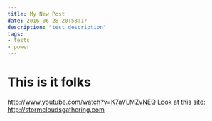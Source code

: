 ```yaml
---
title: My New Post
date: 2016-06-28 20:58:17
description: "test description"
tags: 
- tests
- power
---
```

# This is it folks


http://www.youtube.com/watch?v=K7aVLMZvNEQ
Look at this site: http://stormcloudsgathering.com

